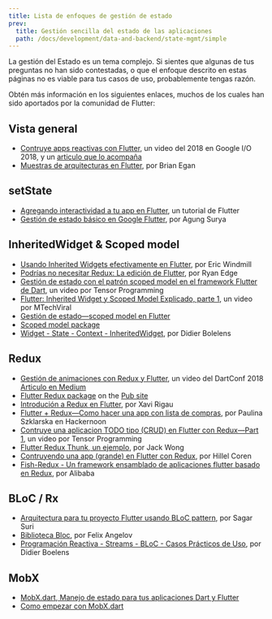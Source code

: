 ```yaml
---
title: Lista de enfoques de gestión de estado
prev:
  title: Gestión sencilla del estado de las aplicaciones
  path: /docs/development/data-and-backend/state-mgmt/simple
---
```


La gestión del Estado es un tema complejo. Si sientes que algunas de tus preguntas no han sido contestadas, o que el enfoque descrito en estas páginas no es viable para tus casos de uso, probablemente tengas razón.

Obtén más información en los siguientes enlaces, muchos de los cuales han sido aportados por la comunidad de Flutter:

## Vista general

* [Contruye apps reactivas con Flutter](https://www.youtube.com/watch?v=RS36gBEp8OI&feature=youtu.be),
  un video del 2018 en Google I/O 2018, y un
  [articulo que lo acompaña]({{site.flutter-medium}}/build-reactive-mobile-apps-in-flutter-companion-article-13950959e381)
* [Muestras de arquitecturas en Flutter](http://fluttersamples.com/), por Brian Egan

## setState

* [Agregando interactividad a tu app en Flutter](/docs/development/ui/interactive),
  un tutorial de Flutter
* [Gestión de estado básico en Google Flutter]({{site.medium}}/@agungsurya/basic-state-management-in-google-flutter-6ee73608f96d),
  por Agung Surya

## InheritedWidget &amp; Scoped model

* [Usando Inherited Widgets efectivamente en Flutter](https://ericwindmill.com/posts/inherited_widget/),
  por Eric Windmill
* [Podrías no necesitar Redux: La edición de Flutter](https://proandroiddev.com/you-might-not-need-redux-the-flutter-edition-9c11eba006d7), por Ryan Edge
* [Gestión de estado con el patrón scoped model en el framework Flutter de Dart](https://www.youtube.com/watch?v=-MCeWP3rgI0), un video por Tensor Programming
* [Flutter: Inherited Widget y Scoped Model Explicado, parte 1](https://www.youtube.com/watch?v=j-27MZwRbFw), 
un video por MTechViral
* [Gestión de estado&mdash;scoped model en Flutter](https://www.youtube.com/watch?v=Oql5bU-Uvso)
* [Scoped model package]({{site.pub-pkg}}/scoped_model)
* [Widget - State - Context - InheritedWidget](https://www.didierboelens.com/2018/06/widget---state---context---inheritedwidget/), por Didier Bolelens

## Redux

* [Gestión de animaciones con Redux y Flutter](https://www.youtube.com/watch?v=9ZkLtr0Fbgk), un video del DartConf 2018 [Articulo en Medium]({{site.flutter-medium}}/animation-management-with-flutter-and-flux-redux-94729e6585fa)
* [Flutter Redux package]({{site.pub-pkg}}/flutter_redux) on the [Pub site]({{site.pub}})
* [Introdución a Redux en Flutter](https://blog.novoda.com/introduction-to-redux-in-flutter/), por Xavi Rigau
* [Flutter + Redux&mdash;Como hacer una app con lista de compras](https://hackernoon.com/flutter-redux-how-to-make-shopping-list-app-1cd315e79b65), 
por Paulina Szklarska en Hackernoon
* [Contruye una aplicacion TODO tipo (CRUD) en Flutter con Redux&mdash;Part 1](https://www.youtube.com/watch?v=Wj216eSBBWs), 
un video por Tensor Programming
* [Flutter Redux Thunk, un ejemplo]({{site.medium}}/flutterpub/flutter-redux-thunk-27c2f2b80a3b), 
  por Jack Wong
* [Contruyendo una app (grande) en Flutter con Redux](https://hillelcoren.com/2018/06/01/building-a-large-flutter-app-with-redux/), 
por Hillel Coren
* [Fish-Redux - Un framework ensamblado de aplicaciones flutter basado en Redux](https://github.com/alibaba/fish-redux/),
  por Alibaba

## BLoC / Rx

* [Arquitectura para tu proyecto Flutter usando BLoC pattern]({{site.medium}}/flutterpub/architecting-your-flutter-project-bd04e144a8f1), por Sagar Suri
* [Biblioteca Bloc](https://felangel.github.io/bloc), por Felix Angelov
* [Programación Reactiva - Streams - BLoC - Casos Prácticos de Uso](https://www.didierboelens.com/2018/12/reactive-programming---streams---bloc---practical-use-cases/), por Didier Boelens 

## MobX

* [MobX.dart, Manejo de estado para tus aplicaciones Dart y Flutter](https://github.com/mobxjs/mobx.dart)
* [Como empezar con MobX.dart](https://mobx.pub/getting-started)